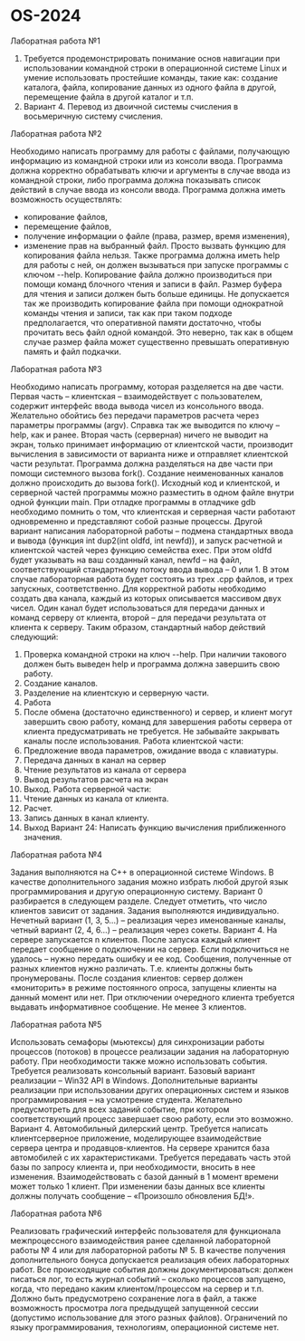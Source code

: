 # OS-2024

Лаборатная работа №1

1) Требуется продемонстрировать понимание основ навигации при использовании командной строки в операционной системе Linux и умение использовать простейшие команды, такие как: создание каталога, файла, копирование данных из одного файла в другой, перемещение файла в другой каталог и т.п.
2) Вариант 4.
Перевод из двоичной системы счисления в восьмеричную систему счисления.


Лаборатная работа №2

Необходимо написать программу для работы с файлами, получающую информацию из командной строки или из консоли ввода.
Программа должна корректно обрабатывать ключи и аргументы в случае ввода из командной строки, либо программа должна показывать список действий в случае ввода из консоли ввода.
Программа должна иметь возможность осуществлять:
- копирование файлов,
- перемещение файлов,
- получение информации о файле (права, размер, время изменения),
- изменение прав на выбранный файл.
Просто вызвать функцию для копирования файла нельзя.
Также программа должна иметь help для работы с ней, он должен вызываться при запуске программы с ключом --help.
Копирование файла должно производиться при помощи команд блочного чтения и записи в файл. Размер буфера для чтения и записи должен быть больше единицы. Не допускается так же производить копирование файла при помощи однократной команды чтения и записи, так как при таком подходе предполагается, что оперативной памяти достаточно, чтобы прочитать весь файл одной командой. Это неверно, так как в общем случае размер файла может существенно превышать оперативную память и файл подкачки.


Лаборатная работа №3

Необходимо написать программу, которая разделяется на две части. Первая часть – клиентская – взаимодействует с пользователем, содержит интерфейс ввода вывода чисел из консольного ввода. Желательно обойтись без передачи параметров расчета через параметры программы (argv). Справка так же выводится по ключу –help, как и ранее. Вторая часть (серверная) ничего не выводит на экран, только принимает информацию от клиентской части, производит вычисления в зависимости от варианта ниже и отправляет клиентской части результат.
Программа должна разделяться на две части при помощи системного вызова fork(). Создание неименованных каналов должно происходить до вызова fork().
Исходный код и клиентской, и серверной частей программы можно разместить в одном файле внутри одной функции main. При отладке программы в отладчике gdb необходимо помнить о том, что клиентская и серверная части работают одновременно и представляют собой разные процессы.
Другой вариант написания лабораторной работы – подмена стандартных ввода и вывода (функция int dup2(int oldfd, int newfd)), и запуск расчетной и клиентской частей через функцию семейства exec. При этом oldfd будет указывать на ваш созданный канал, newfd – на файл, соответствующий стандартному потоку ввода вывода – 0 или 1. В этом случае лабораторная работа будет состоять из трех .cpp файлов, и трех запускных, соответственно.
Для корректной работы необходимо создать два канала, каждый из которых описывается массивом двух чисел. Один канал будет использоваться для передачи данных и команд серверу от клиента, второй – для передачи результата от клиента к серверу.
Таким образом, стандартный набор действий следующий:
1. Проверка командной строки на ключ --help. При наличии такового должен быть выведен help и программа должна завершить свою работу.
2. Создание каналов.
3. Разделение на клиентскую и серверную части.
4. Работа
5. После обмена (достаточно единственного) и сервер, и клиент могут завершить свою работу, команд для завершения работы сервера от клиента предусматривать не требуется.
Не забывайте закрывать каналы после использования.
Работа клиентской части:
1. Предложение ввода параметров, ожидание ввода с клавиатуры.
2. Передача данных в канал на сервер
3. Чтение результатов из канала от сервера
4. Вывод результатов расчета на экран
5. Выход.
Работа серверной части:
1. Чтение данных из канала от клиента.
2. Расчет.
3. Запись данных в канал клиенту.
4. Выход 
Вариант 24: Написать функцию вычисления приближенного значения.


Лаборатная работа №4

Задания выполняются на С++ в операционной системе Windows. В качестве дополнительного задания можно избрать любой другой язык программирования и другую операционную систему. Вариант 0 разбирается в следующем разделе. Следует отметить, что число клиентов зависит от задания. Задания выполняются индивидуально. Нечетный вариант (1, 3, 5…) – реализация через именованные каналы, четный вариант (2, 4, 6…) – реализация через сокеты. 
Вариант 4.
На сервере запускается n клиентов. После запуска каждый клиент передает сообщение о подключении на сервер. Если подключиться не удалось – нужно передать ошибку и ее код. Сообщения, полученные от разных клиентов нужно различать. Т.е. клиенты должны быть пронумерованы. После создания клиентов: сервер должен «мониторить» в режиме постоянного опроса, запущены клиенты на данный момент или нет. При отключении очередного клиента требуется выдавать информативное сообщение. Не менее 3 клиентов. 


Лаборатная работа №5

Использовать семафоры (мьютексы) для синхронизации работы процессов (потоков) в процессе реализации задания на лабораторную работу. При необходимости также можно использовать события. Требуется реализовать консольный вариант. Базовый вариант реализации – Win32 API в Windows. Дополнительные варианты реализации при использовании других операционных систем и языков программирования – на усмотрение студента. Желательно предусмотреть для всех заданий событие, при котором соответствующий процесс завершает свою работу, если это возможно.
Вариант 4.
Автомобильный дилерский центр. Требуется написать клиентсерверное приложение, моделирующее взаимодействие сервера центра и продавцов-клиентов. На сервере хранится база автомобилей с их характеристиками. Требуется передавать часть этой базы по запросу клиента и, при необходимости, вносить в нее изменения. Взаимодействовать с базой данный в 1 момент времени может только 1 клиент. При изменении базы данных все клиенты должны
получать сообщение – «Произошло обновления БД!». 


Лаборатная работа №6

Реализовать графический интерфейс пользователя для функционала межпроцессного взаимодействия ранее сделанной лабораторной работы № 4 или для лабораторной работы № 5. В качестве получения дополнительного бонуса допускается реализация обеих лабораторных работ.
Все происходящие события должны документироваться: должен писаться лог, то есть журнал событий – сколько процессов запущено, когда, что передано каким клиентом/процессом на сервер и т.п. Должно быть предусмотрено сохранение лога в файл, а также возможность просмотра лога предыдущей запущенной сессии (допустимо использование для этого разных файлов).
Ограничений по языку программирования, технологиям, операционной системе нет. 
